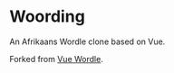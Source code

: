 # Woording

An Afrikaans Wordle clone based on Vue. 

Forked from [Vue Wordle](https://github.com/yyx990803/vue-wordle).
